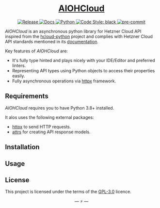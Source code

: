 <div align="center">
<h1><a href="https://github.com/IHosseini083/AIOHCloud"><b>AIOHCloud</b></a></h1>
<a href="https://github.com/IHosseini083/AIOHCloud/actions?query=workflow%3ARelease" target="_blank">
    <img src="https://github.com/IHosseini083/AIOHCloud/workflows/Release/badge.svg" alt="Release">
</a>
<a href="https://github.com/IHosseini083/AIOHCloud/actions/workflows/publish-docs.yml?query=event%3Apush+workflow%3A%22Publish+Docs%22+branch%3Amain" target="_blank">
    <img src="https://github.com/IHosseini083/AIOHCloud/actions/workflows/publish-docs.yml/badge.svg" alt="Docs">
</a>
<a href="https://www.python.org">
    <img src="https://img.shields.io/badge/Python-3.8+-3776AB.svg?style=flat&logo=python&logoColor=white" alt="Python">
</a>
<a href="https://github.com/psf/black">
    <img src="https://img.shields.io/static/v1?label=code%20style&message=black&color=black&style=flat" alt="Code Style: black">
</a>
<a href="https://github.com/pre-commit/pre-commit">
    <img src="https://img.shields.io/badge/pre--commit-enabled-brightgreen?logo=pre-commit&logoColor=white&style=flat" alt="pre-commit">
</a>
</div>

_AIOHCloud_ is an asynchronous python library for Hetzner Cloud API inspired from the [hcloud-python]
project and complies with Hetzner Cloud API standards mentioned in its [documentation](https://docs.hetzner.cloud).

Key features of _AIOHCloud_ are:

- It's fully type hinted and plays nicely with your IDE/Editor and preferred linters.
- Representing API types using Python objects to access their properties easily.
- Fully asynchronous operations via [httpx] framework.

## Requirements

_AIOHCloud_ requires you to have Python 3.8+ installed.

It alos uses the following external packages:

- [httpx] to send HTTP requests.
- [attrs] for creating API response models.

## Installation

## Usage

## License

This project is licensed under the terms of the [GPL-3.0] licence.

<p align="center">&mdash; ⚡ &mdash;</p>

<!-- Links -->

[GPL-3.0]: https://www.gnu.org/licenses/gpl-3.0.en.html "GNU General Public License v3.0"
[hcloud-python]: https://github.com/hetznercloud/hcloud-python/ "hcloud-python is a library for the Hetzner Cloud API."
[httpx]: https://github.com/encode/httpx "A next generation HTTP client for Python"
[attrs]: https://github.com/python-attrs/attrs "Python Classes Without Boilerplate"
